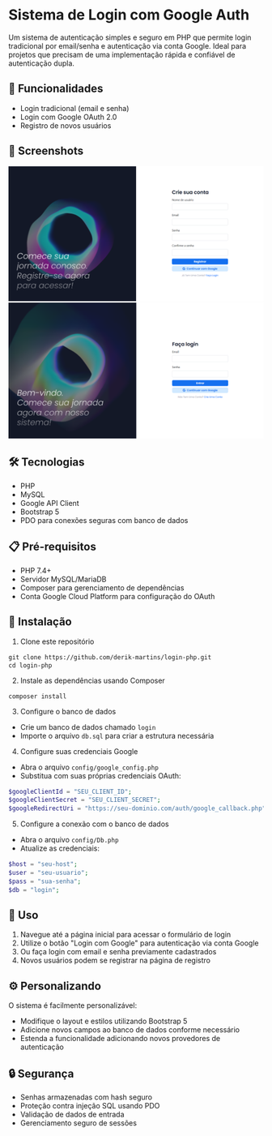 # Sistema de Login com Google Auth

Um sistema de autenticação simples e seguro em PHP que permite login tradicional por email/senha e autenticação via conta Google. Ideal para projetos que precisam de uma implementação rápida e confiável de autenticação dupla.

## 🚀 Funcionalidades

- Login tradicional (email e senha)
- Login com Google OAuth 2.0
- Registro de novos usuários

## 📸 Screenshots

![Tela de Login](screenshots/screen-01.png)
![Tela de Registro](screenshots/screen-02.png)

## 🛠️ Tecnologias

- PHP
- MySQL
- Google API Client
- Bootstrap 5
- PDO para conexões seguras com banco de dados

## 📋 Pré-requisitos

- PHP 7.4+
- Servidor MySQL/MariaDB
- Composer para gerenciamento de dependências
- Conta Google Cloud Platform para configuração do OAuth

## 🔧 Instalação

1. Clone este repositório

```
git clone https://github.com/derik-martins/login-php.git
cd login-php
```

2. Instale as dependências usando Composer

```
composer install
```

3. Configure o banco de dados

- Crie um banco de dados chamado `login`
- Importe o arquivo `db.sql` para criar a estrutura necessária

4. Configure suas credenciais Google

- Abra o arquivo `config/google_config.php`
- Substitua com suas próprias credenciais OAuth:

```php
$googleClientId = "SEU_CLIENT_ID";
$googleClientSecret = "SEU_CLIENT_SECRET";
$googleRedirectUri = "https://seu-dominio.com/auth/google_callback.php";
```

5. Configure a conexão com o banco de dados

- Abra o arquivo `config/Db.php`
- Atualize as credenciais:

```php
$host = "seu-host";
$user = "seu-usuario";
$pass = "sua-senha";
$db = "login";
```

## 🚀 Uso

1. Navegue até a página inicial para acessar o formulário de login
2. Utilize o botão "Login com Google" para autenticação via conta Google
3. Ou faça login com email e senha previamente cadastrados
4. Novos usuários podem se registrar na página de registro

## ⚙️ Personalizando

O sistema é facilmente personalizável:

- Modifique o layout e estilos utilizando Bootstrap 5
- Adicione novos campos ao banco de dados conforme necessário
- Estenda a funcionalidade adicionando novos provedores de autenticação

## 🔒 Segurança

- Senhas armazenadas com hash seguro
- Proteção contra injeção SQL usando PDO
- Validação de dados de entrada
- Gerenciamento seguro de sessões
